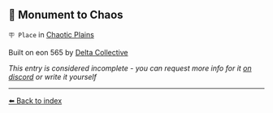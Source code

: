 ## 🎲 Monument to Chaos

`🪧 Place` in [Chaotic Plains](../refs/chaotic_plains.md)

Built on eon 565 by [Delta Collective](../refs/delta_collective.md)

_This entry is considered incomplete - you can request more info for it [on discord](<https://discord.com/channels/562910943848169472/1173922660489633802>) or write it yourself_


----------
[⬅️ Back to index](/#74a0_s)